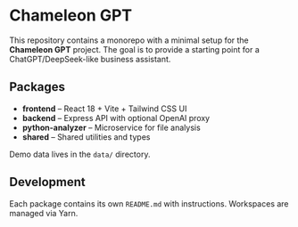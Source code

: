 # Chameleon GPT

This repository contains a monorepo with a minimal setup for the **Chameleon GPT** project. The goal is to provide a starting point for a ChatGPT/DeepSeek-like business assistant.

## Packages

- **frontend** – React 18 + Vite + Tailwind CSS UI
- **backend** – Express API with optional OpenAI proxy
- **python-analyzer** – Microservice for file analysis
- **shared** – Shared utilities and types

Demo data lives in the `data/` directory.

## Development

Each package contains its own `README.md` with instructions. Workspaces are managed via Yarn.